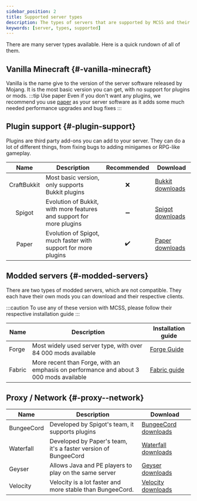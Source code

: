 ```yaml
---
sidebar_position: 2
title: Supported server types
description: The types of servers that are supported by MCSS and their uses.
keywords: [server, types, supported]
---
```


There are many server types available. Here is a quick rundown of all of them.

## Vanilla Minecraft {#-vanilla-minecraft}

Vanilla is the name give to the version of the server software released by Mojang. It is the most basic version you can get, with no support for plugins or mods.
:::tip Use paper
Even if you don't want any plugins, we recommend you use [paper](#-plugin-support) as your server software as it adds some much needed performance upgrades and bug fixes
:::

## Plugin support {#-plugin-support}

Plugins are third party add-ons you can add to your server. They can do a lot of different things, from fixing bugs to adding minigames or RPG-like gameplay.

|     Name     | Description                                                           | Recommended  | Download         |
|:-----------: |---------------------------------------------------------------------- |:-----------: |----------------- |
| CraftBukkit  | Most basic version, only supports Bukkit plugins                      |      ❌       | [Bukkit downloads](https://getbukkit.org/download/craftbukkit)  |
|    Spigot    | Evolution of Bukkit, with more features and support for more plugins  |      ➖       | [Spigot downloads](https://getbukkit.org/download/spigot)  |
|    Paper     | Evolution of Spigot, much faster with support for more plugins        |      ✔️       | [Paper downloads](https://papermc.io/downloads)  |

## Modded servers {#-modded-servers}

There are two types of modded servers, which are not compatible. They each have their own mods you can download and their respective clients.

:::caution
To use any of these version with MCSS, please follow their respective installation guide
:::

| Name    | Description                                                                             | Installation guide  |
|-------- |---------------------------------------------------------------------------------------- |-------------------- |
| Forge   | Most widely used server type, with over 84 000 mods available                           | [Forge Guide](/basic/create-server/Forge/create-forge-server)       |
| Fabric  | More recent than Forge, with an emphasis on performance and about 3 000 mods available  | [Fabric guide](/basic/create-server/Fabric/create-fabric-server-manually)      |

## Proxy / Network {#-proxy--network}

| Name       	| Description                                                     	| Download             	|
|------------	|-----------------------------------------------------------------	|----------------------	|
| BungeeCord 	| Developed by Spigot's team, it supports plugins                	| [BungeeCord downloads](https://ci.md-5.net/job/BungeeCord/) 	|
| Waterfall  	| Developed by Paper's team, it's a faster version of BungeeCord 	| [Waterfall downloads](https://papermc.io/downloads#Waterfall)  	|
| Geyser     	| Allows Java and PE players to play on the same server           | [Geyser downloads](https://ci.opencollab.dev//job/GeyserMC/job/Geyser/job/master/)    	|
| Velocity    | Velocity is a lot faster and more stable than BungeeCord.       | [Velocity downloads](https://papermc.io/downloads/velocity)    	|
